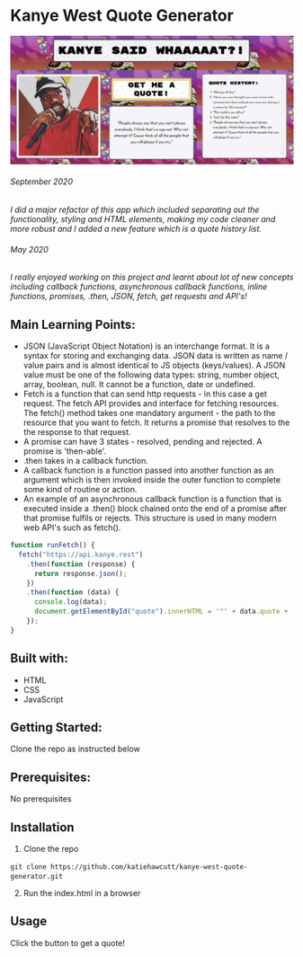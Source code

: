 # Kanye West Quote Generator

![Kanye Quote Generator](./Images/app-screenshot.PNG)

###### September 2020

_I did a major refactor of this app which included separating out the functionality, styling and HTML elements, making my code cleaner and more robust and I added a new feature which is a quote history list._

###### May 2020

_I really enjoyed working on this project and learnt about lot of new concepts including callback functions, asynchronous callback functions, inline functions, promises, .then, JSON, fetch, get requests and API's!_

## Main Learning Points:

- JSON (JavaScript Object Notation) is an interchange format. It is a syntax for storing and exchanging data. JSON data is written as name / value pairs and is almost identical to JS objects (keys/values). A JSON value must be one of the following data types: string, number object, array, boolean, null. It cannot be a function, date or undefined.
- Fetch is a function that can send http requests - in this case a get request. The fetch API provides and interface for fetching resources. The fetch() method takes one mandatory argument - the path to the resource that you want to fetch. It returns a promise that resolves to the the response to that request.
- A promise can have 3 states - resolved, pending and rejected. A promise is 'then-able'.
- .then takes in a callback function.
- A callback function is a function passed into another function as an argument which is then invoked inside the outer function to complete some kind of routine or action.
- An example of an asynchronous callback function is a function that is executed inside a .then() block chained onto the end of a promise after that promise fulfils or rejects. This structure is used in many modern web API's such as fetch().

```javascript
function runFetch() {
  fetch("https://api.kanye.rest")
    .then(function (response) {
      return response.json();
    })
    .then(function (data) {
      console.log(data);
      document.getElementById("quote").innerHTML = '"' + data.quote + '"';
    });
}
```

## Built with:

- HTML
- CSS
- JavaScript

## Getting Started:

Clone the repo as instructed below

## Prerequisites:

No prerequisites

## Installation

1.  Clone the repo

`git clone https://github.com/katiehawcutt/kanye-west-quote-generator.git`

2. Run the index.html in a browser

## Usage

Click the button to get a quote!

